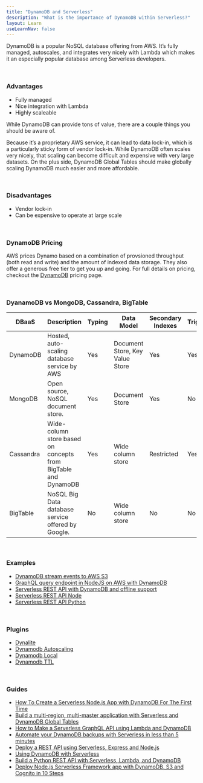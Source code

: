 ```yaml
---
title: "DynamoDB and Serverless"
description: "What is the importance of DynamoDB within Serverless?"
layout: Learn
useLearnNav: false
---
```


DynamoDB is a popular NoSQL database offering from AWS. It’s fully managed, autoscales, and integrates very nicely with Lambda which makes it an especially popular database among Serverless developers. 

<br/>

### Advantages
- Fully managed
- Nice integration with Lambda
- Highly scaleable 

While DynamoDB can provide tons of value, there are a couple things you should be aware of.

Because it’s a proprietary AWS service, it can lead to data lock-in, which is a particularly sticky form of vendor lock-in. While DynamoDB often scales very nicely, that scaling can become difficult and expensive with very large datasets. On the plus side, DynamoDB Global Tables should make globally scaling DynamoDB much easier and more affordable.

<br/>

### Disadvantages
- Vendor lock-in 
- Can be expensive to operate at large scale 

<br/>

### DynamoDB Pricing
AWS prices Dynamo based on a combination of provsioned throughput (both read and write) and the amount of indexed data storage. They also offer a generous free tier to get you up and going. For full details on pricing, checkout the [DynamoDB](https://aws.amazon.com/dynamodb/pricing/) pricing page.

<br/>

### DyanamoDB vs MongoDB, Cassandra, BigTable
| DBaaS     | Description                                                    | Typing | Data Model                      | Secondary Indexes | Triggers | Open Source |
|-----------|----------------------------------------------------------------|--------|---------------------------------|-------------------|----------|-------------|
| DynamoDB  | Hosted, auto-scaling database service by AWS                   | Yes    | Document Store, Key Value Store | Yes               | Yes      | No          |
| MongoDB   | Open source, NoSQL document store.                             | Yes    | Document Store                  | Yes               | No       | Yes         |
| Cassandra | Wide-column store based on concepts from BigTable and DynamoDB | Yes    | Wide column store               | Restricted        | Yes      | Yes         |
| BigTable  | NoSQL Big Data database service offered by Google.             | No     | Wide column store               | No                | No       | No          |

<br/>

### Examples 
- [DynamoDB stream events to AWS S3](https://github.com/serverless/examples/tree/master/aws-node-dynamodb-backup)
- [GraphQL query endpoint in NodeJS on AWS with DynamoDB](https://serverless.com/examples/aws-node-graphql-api-with-dynamodb/)
- [Serverless REST API with DynamoDB and offline support](https://github.com/serverless/examples/tree/master/aws-node-rest-api-with-dynamodb-and-offline)
- [Serverless REST API Node](https://github.com/serverless/examples/tree/master/aws-node-rest-api-with-dynamodb)
- [Serverless REST API Python](https://github.com/serverless/examples/tree/master/aws-python-rest-api-with-dynamodb)

<br/>

### Plugins 
- [Dynalite](https://github.com/sdd/serverless-dynalite)
- [Dynamodb Autoscaling](https://github.com/sbstjn/serverless-dynamodb-autoscaling)
- [Dynamodb Local](https://github.com/99xt/serverless-dynamodb-local)
- [Dynamodb TTL](https://github.com/Jimdo/serverless-dynamodb-ttl)

<br/>

### Guides
- [How To Create a Serverless Node.js App with DynamoDB For The First Time](https://medium.com/statuscode/serverless-ice-cream-or-create-your-serverless-node-js-micro-service-with-a-database-17a6946251e0)
- [Build a multi-region, multi-master application with Serverless and DynamoDB Global Tables](https://serverless.com/blog/build-multiregion-multimaster-application-dynamodb-global-tables/)
- [How to Make a Serverless GraphQL API using Lambda and DynamoDB](https://serverless.com/blog/make-serverless-graphql-api-using-lambda-dynamodb/)
- [Automate your DynamoDB backups with Serverless in less than 5 minutes](https://serverless.com/blog/automatic-dynamodb-backups-serverless/)
- [Deploy a REST API using Serverless, Express and Node.js](https://serverless.com/blog/serverless-express-rest-api/)
- [Using DynamoDB with Serverless](http://blog.rowanudell.com/using-dyanmodb-with-serverless/) 
- [Build a Python REST API with Serverless, Lambda, and DynamoDB](https://serverless.com/blog/flask-python-rest-api-serverless-lambda-dynamodb/)
- [Deploy Node.js Serverless Framework app with DynamoDB, S3 and Cognito in 10 Steps](https://medium.com/@connorleech/deploy-node-js-serverless-framework-app-with-dynamodb-s3-and-cognito-in-10-steps-723d2f4ec08f)


